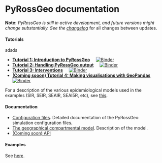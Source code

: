 # PyRossGeo documentation

**Note:** <i>PyRossGeo is
still in active development, and future versions might change substantially. See the <a href="https://github.com/lukastk/PyRossGeo/blob/master/docs/changelogs.md" target="_blank">changelog</a> </i>
for all changes between updates.

#### Tutorials

sdsds

- [**Tutorial 1: Introduction to PyRossGeo**](https://github.com/lukastk/PyRossGeo/blob/master/examples/tutorial1-introduction-to-pyrossgeo/tutorial1-introduction-to-pyrossgeo.ipynb)
&nbsp;&nbsp;&nbsp;
[![Binder](https://mybinder.org/badge_logo.svg)](https://mybinder.org/v2/gh/lukastk/PyRossGeo/master?filepath=examples%2Ftutorial1-introduction-to-pyrossgeo%2Ftutorial1-introduction-to-pyrossgeo.ipynb)
- [**Tutorial 2: Handling PyRossGeo output**](https://github.com/lukastk/PyRossGeo/blob/master/examples/tutorial2-handling-PyRossGeo-output/tutorial2-handling-PyRossGeo-output.ipynb) 
&nbsp;&nbsp;&nbsp;
[![Binder](https://mybinder.org/badge_logo.svg)](https://mybinder.org/v2/gh/lukastk/PyRossGeo/master?filepath=examples%2Ftutorial2-handling-PyRossGeo-output%2Ftutorial2-handling-PyRossGeo-output.ipynb)
- [**Tutorial 3: Interventions**](https://github.com/lukastk/PyRossGeo/blob/master/examples/tutorial3-interventions/tutorial3-interventions.ipynb)
&nbsp;&nbsp;&nbsp;
[![Binder](https://mybinder.org/badge_logo.svg)](https://mybinder.org/v2/gh/lukastk/PyRossGeo/master?filepath=examples%2Ftutorial3-interventions%2Ftutorial3-interventions.ipynb)
- [**(Coming sooon) Tutorial 4: Making visualisations with GeoPandas**](https://github.com/lukastk/PyRossGeo/blob/master/examples/tutorial4-making-visualisations-with-geopandas/tutorial4-making-visualisations-with-geopandas.ipynb)
&nbsp;&nbsp;&nbsp; 
[![Binder](https://mybinder.org/badge_logo.svg)](https://mybinder.org/v2/gh/lukastk/PyRossGeo/master?filepath=examples%2Ftutorial4-making-visualisations-with-geopandas%2Ftutorial4-making-visualisations-with-geopandas.ipynb)

For a description of the various epidemiological models used in the examples (SIR, SEIR, SEAIR, SEAI5R, etc), see [this](https://github.com/rajeshrinet/pyross/blob/master/docs/models.pdf).

#### Documentation

- [Configuration files](https://github.com/lukastk/PyRossGeo/blob/master/docs/Configuration%20files.md).  Detailed documentation of the PyRossGeo simulation configuration files.
- [The geographical compartmental model](https://github.com/lukastk/PyRossGeo/blob/master/docs/model.pdf). Description of the model.
- [(Coming soon) API](https://github.com/lukastk/PyRossGeo/blob/master/docs/API.md)


#### Examples

See [here](https://github.com/lukastk/PyRossGeo/tree/master/examples).
